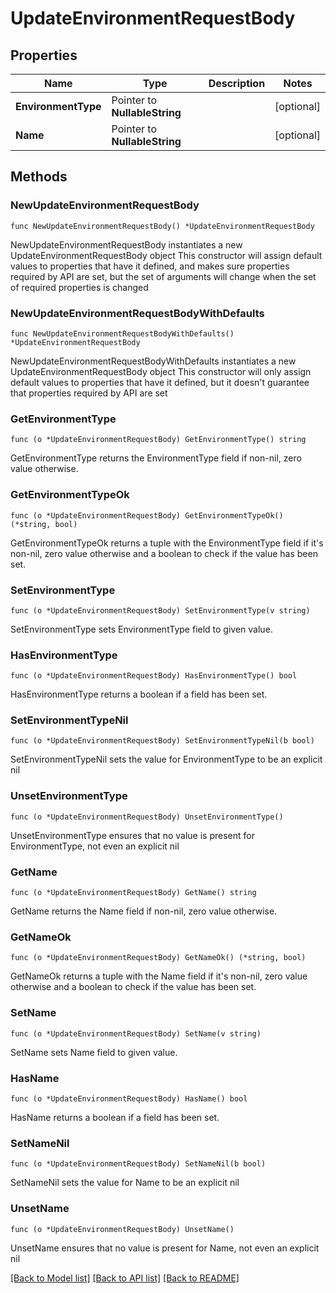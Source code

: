 # UpdateEnvironmentRequestBody

## Properties

Name | Type | Description | Notes
------------ | ------------- | ------------- | -------------
**EnvironmentType** | Pointer to **NullableString** |  | [optional] 
**Name** | Pointer to **NullableString** |  | [optional] 

## Methods

### NewUpdateEnvironmentRequestBody

`func NewUpdateEnvironmentRequestBody() *UpdateEnvironmentRequestBody`

NewUpdateEnvironmentRequestBody instantiates a new UpdateEnvironmentRequestBody object
This constructor will assign default values to properties that have it defined,
and makes sure properties required by API are set, but the set of arguments
will change when the set of required properties is changed

### NewUpdateEnvironmentRequestBodyWithDefaults

`func NewUpdateEnvironmentRequestBodyWithDefaults() *UpdateEnvironmentRequestBody`

NewUpdateEnvironmentRequestBodyWithDefaults instantiates a new UpdateEnvironmentRequestBody object
This constructor will only assign default values to properties that have it defined,
but it doesn't guarantee that properties required by API are set

### GetEnvironmentType

`func (o *UpdateEnvironmentRequestBody) GetEnvironmentType() string`

GetEnvironmentType returns the EnvironmentType field if non-nil, zero value otherwise.

### GetEnvironmentTypeOk

`func (o *UpdateEnvironmentRequestBody) GetEnvironmentTypeOk() (*string, bool)`

GetEnvironmentTypeOk returns a tuple with the EnvironmentType field if it's non-nil, zero value otherwise
and a boolean to check if the value has been set.

### SetEnvironmentType

`func (o *UpdateEnvironmentRequestBody) SetEnvironmentType(v string)`

SetEnvironmentType sets EnvironmentType field to given value.

### HasEnvironmentType

`func (o *UpdateEnvironmentRequestBody) HasEnvironmentType() bool`

HasEnvironmentType returns a boolean if a field has been set.

### SetEnvironmentTypeNil

`func (o *UpdateEnvironmentRequestBody) SetEnvironmentTypeNil(b bool)`

 SetEnvironmentTypeNil sets the value for EnvironmentType to be an explicit nil

### UnsetEnvironmentType
`func (o *UpdateEnvironmentRequestBody) UnsetEnvironmentType()`

UnsetEnvironmentType ensures that no value is present for EnvironmentType, not even an explicit nil
### GetName

`func (o *UpdateEnvironmentRequestBody) GetName() string`

GetName returns the Name field if non-nil, zero value otherwise.

### GetNameOk

`func (o *UpdateEnvironmentRequestBody) GetNameOk() (*string, bool)`

GetNameOk returns a tuple with the Name field if it's non-nil, zero value otherwise
and a boolean to check if the value has been set.

### SetName

`func (o *UpdateEnvironmentRequestBody) SetName(v string)`

SetName sets Name field to given value.

### HasName

`func (o *UpdateEnvironmentRequestBody) HasName() bool`

HasName returns a boolean if a field has been set.

### SetNameNil

`func (o *UpdateEnvironmentRequestBody) SetNameNil(b bool)`

 SetNameNil sets the value for Name to be an explicit nil

### UnsetName
`func (o *UpdateEnvironmentRequestBody) UnsetName()`

UnsetName ensures that no value is present for Name, not even an explicit nil

[[Back to Model list]](../README.md#documentation-for-models) [[Back to API list]](../README.md#documentation-for-api-endpoints) [[Back to README]](../README.md)


